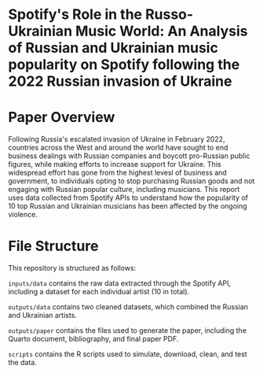 # Spotify's Role in the Russo-Ukrainian Music World: An Analysis of Russian and Ukrainian music popularity on Spotify following the 2022 Russian invasion of Ukraine

# Paper Overview
Following Russia's escalated invasion of Ukraine in February 2022, countries across the West and around the world have sought to end business dealings with Russian companies and boycott pro-Russian public figures, while making efforts to increase support for Ukraine. This widespread effort has gone from the highest levesl of business and government, to individuals opting to stop purchasing Russian goods and not engaging with Russian popular culture, including musicians. This report uses data collected from Spotify APIs to understand how  the popularity of 10 top Russian and Ukrainian musicians has been affected by the ongoing violence. 

# File Structure
This repository is structured as follows:

`inputs/data` contains the raw data extracted through the Spotify API, including a dataset for each individual artist (10 in total). 

`outputs/data` contains two cleaned datasets, which combined the Russian and Ukrainian artists.

`outputs/paper` contains the files used to generate the paper, including the Quarto document, bibliography, and final paper PDF.

`scripts` contains the R scripts used to simulate, download, clean, and test the data. 

